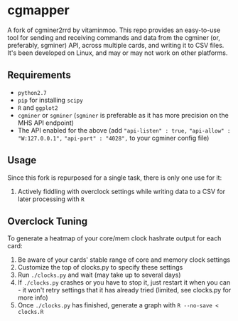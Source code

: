 # cgmapper

A fork of cgminer2rrd by vitaminmoo. This repo provides an easy-to-use tool for sending and receiving commands and data from the cgminer (or, preferably, sgminer) API, across multiple cards, and writing it to CSV files. It's been developed on Linux, and may or may not work on other platforms.

## Requirements

* `python2.7`
* `pip` for installing `scipy`
* `R` and `ggplot2`
* `cgminer` or `sgminer` (`sgminer` is preferable as it has more precision on the MHS API endpoint)
* The API enabled for the above (add `"api-listen" : true,` `"api-allow" : "W:127.0.0.1",` `"api-port" : "4028",` to your cgminer config file)

## Usage

Since this fork is repurposed for a single task, there is only one use for it:

1. Actively fiddling with overclock settings while writing data to a CSV for later processing with `R`

## Overclock Tuning

To generate a heatmap of your core/mem clock hashrate output for each card:

1. Be aware of your cards' stable range of core and memory clock settings
2. Customize the top of clocks.py to specify these settings
3. Run `./clocks.py` and wait (may take up to several days)
4. If `./clocks.py` crashes or you have to stop it, just restart it when you can - it won't retry settings that it has already tried (limited, see clocks.py for more info)
5. Once `./clocks.py` has finished, generate a graph with `R --no-save < clocks.R`
